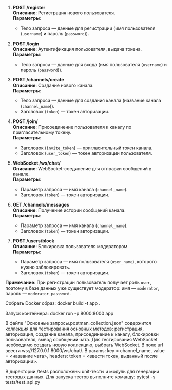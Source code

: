 1. **POST /register**  
   **Описание**: Регистрация нового пользователя.  
   **Параметры**:  
   - Тело запроса — данные для регистрации (имя пользователя (`username`) и пароль (`password`)).

2. **POST /login**  
   **Описание**: Аутентификация пользователя, выдача токена.  
   **Параметры**:  
   - Тело запроса — данные для входа (имя пользователя (`username`) и пароль (`password`)).

3. **POST /channels/create**  
   **Описание**: Создание нового канала.  
   **Параметры**:  
   - Тело запроса — данные для создания канала (название канала (`channel_name`)).  
   - Заголовок (`token`) — токен авторизации.

4. **POST /join/**  
   **Описание**: Присоединение пользователя к каналу по пригласительному токену.  
   **Параметры**:  
   - Заголовок (`invite_token`) — пригласительный токен канала.  
   - Заголовок (`user_token`) — токен авторизации пользователя.

5. **WebSocket /ws/chat/**  
   **Описание**: WebSocket-соединение для отправки сообщений в канале.  
   **Параметры**:  
   - Параметр запроса — имя канала (`channel_name`).  
   - Заголовок (`token`) — токен авторизации.

6. **GET /channels/messages**  
   **Описание**: Получение истории сообщений канала.  
   **Параметры**:  
   - Параметр запроса — имя канала (`channel_name`).  
   - Заголовок (`token`) — токен авторизации.

7. **POST /users/block**  
   **Описание**: Блокировка пользователя модератором.  
   **Параметры**:  
   - Параметр запроса — имя пользователя (`user_name`), которого нужно заблокировать.  
   - Заголовок (`token`) — токен авторизации.

**Примечание**: При регистрации пользователь получает роль `user`, поэтому в базе данных уже существует модератор: имя — `moderator`, пароль — `moderator_password`.

Собрать Docker образ: docker build -t app .

Запуск контейнера:  docker run  -p 8000:8000 app

В файле "Основные запросы.postman_collection.json" содержится коллекция для тестирования основных методов: регистрация, авторизация, создание канала, присоединение к каналу, блокировки пользователя, вывод сообщений чата. 
Для тестирования WebSocket необходимо создать новую коллекцию, выбрать WebSocket. В поле url ввести ws://127.0.0.1:8000/ws/chat/. В params: key = channel_name, value = <название чата>, headers: token = <ввести токен, выданный после авторизации>.

В директории /tests расположены unit-тесты и модуль для генерации тестовых данных. Для запуска тестов выполните команду:
pytest -s tests/test_api.py